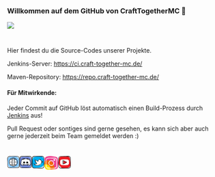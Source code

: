 ### Willkommen auf dem GitHub von CraftTogetherMC 👋
![](https://c.tenor.com/WBcY8E7vVCoAAAAd/monkey-computer-not-working.gif)

#

<p>Hier findest du die Source-Codes unserer Projekte.</p>
<p>Jenkins-Server: <a href="https://ci.craft-together-mc.de/">https://ci.craft-together-mc.de/</a></p>
<p>Maven-Repository: <a href="https://repo.craft-together-mc.de/">https://repo.craft-together-mc.de/</a></p>

#### Für Mitwirkende:
<p>Jeder Commit auf GitHub löst automatisch einen Build-Prozess durch <a href="https://ci.craft-together-mc.de">Jenkins</a> aus!</p>
<p>Pull Request oder sontiges sind gerne gesehen, es kann sich aber auch gerne jederzeit beim Team gemeldet werden :)</p>

#
<!-- Social Media -->
<a href="https://minecraft-server.eu/server/index/1FD9F/CraftTogetherMC-Vanilla-Gameplay-Freebuild-Survival"><img align="left" alt="CraftTogetherMC | Website" width="29px" src="https://raw.githubusercontent.com/CraftTogetherMC/.github/master/profile/assets/socials/website.svg"/></a>
<a href="https://discord.gg/mmS4VTK"><img align="left" alt="CraftTogetherMC | Discord" width="29px" src="https://raw.githubusercontent.com/CraftTogetherMC/.github/master/profile/assets/socials/discord.svg"/></a>
<a href="https://twitter.com/CraftTogetherDE/"><img align="left" alt="CraftTogetherDE | Twitter" width="29px" src="https://raw.githubusercontent.com/CraftTogetherMC/.github/master/profile/assets/socials/twitter.svg"/></a>
<a href="https://www.instagram.com/crafttogethermc.de/"><img align="left" alt="CraftTogetherMC.de | Instagram" width="33px" src="https://raw.githubusercontent.com/CraftTogetherMC/.github/master/profile/assets/socials/instagram.svg"/></a>
<a href="https://www.youtube.com/c/CraftTogetherDE"><img align="left" alt="CraftTogetherDE | YouTube" width="29px" src="https://raw.githubusercontent.com/CraftTogetherMC/.github/master/profile/assets/socials/youtube.svg"/></a>
